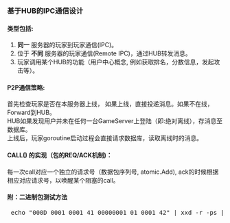 ### 基于HUB的IPC通信设计

#### 类型包括:

1. __同一__ 服务器的玩家到玩家通信(IPC)。
2. 位于 __不同__ 服务器的玩家通信(Remote IPC)，通过HUB转发消息。
3. 玩家调用某个HUB的功能（用户中心概念, 例如获取排名，分数信息，发起攻击等）。

#### P2P通信策略:   
首先检查玩家是否在本服务器上线， 如果上线，直接投递消息。如果不在线，Forward到HUB。    
HUB如果发现用户并未在任何一台GameServer上登陆（即:绝对离线），存消息至数据库。    
上线后，玩家goroutine启动过程会直接请求数据库，读取离线时的消息。      

#### CALL() 的实现（包的REQ/ACK机制)：
每一次call对应一个独立的请求号（数据包序列号, atomic.Add), ack的时候根据相应对应请求号，以唤醒某个阻塞的call。    


#### 附：二进制包测试方法
<pre>
 echo "000D 0001 0001 41 00000001 01 0001 42" | xxd -r -ps |nc 127.0.0.1 8888 -q 1|hexdump -C
</pre>

